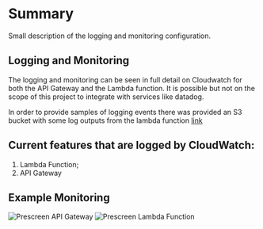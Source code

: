 # Summary

Small description of the logging and monitoring configuration.

## Logging and Monitoring
The logging and monitoring can be seen in full detail on Cloudwatch for both the API Gateway and the Lambda function.
It is possible but not on the scope of this project to integrate with services like datadog.

In order to provide samples of logging events there was provided an S3 bucket with some log outputs from the lambda function [link](key.s3)

## Current features that are logged by CloudWatch: 

1. Lambda Function; 
2. API Gateway

## Example Monitoring

![Prescreen API Gateway](/printscreens/api_gateway_metrics.png "API Gateway")
![Prescreen Lambda Function](/printscreens/lambda_metrics.png "Lambda Function")

